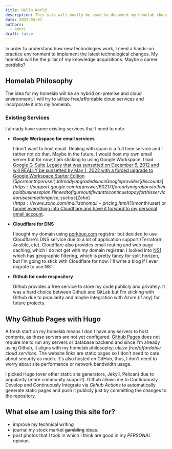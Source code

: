 ```yaml
---
title: Hello World
description: This site will mostly be used to document my homelab changes.
date: 2022-03-07
authors:
  - konri
draft: false
---
```


In order to understand how new technologies work, I need a hands-on practice environment to implement the latest technological changes. My homelab will be the pillar of my knowledge acquisitions. Maybe a career portfolio?

<!--more-->

## Homelab Philosophy

The idea for my homelab will be an hybrid on-premise and cloud environment. I will try to utilize free/affordable cloud services and incorporate it into my homelab.

### Existing Services

I already have some existing services that I need to note.

  - **Google Workspace for email services**

    I don't want to host email. Dealing with spam is a full time service and I rather not do that. Maybe in the future, I would host my own email server but for now, I am sticking to using Google Workspace. I had [Google G-Suite Legacy that was sunsetted on December 6, 2012 and will REALLY be sunsetted by May 1, 2022 with a forced upgrade to Google Workspace Starter Edition](https://support.google.com/a/answer/2855120?hl=en) ($5 per month per user). I already upgraded since Google provides [discounts](https://support.google.com/a/answer/60217) for early migrations to their paid business plan. I'll need to figure out if I want to continue to pay for this service or use something else, such as [Zoho](https://www.zoho.com/mail/zohomail-pricing.html) ($1/month/user) or [funnel everything into Cloudflare and have it forward to my personal gmail account](https://blog.cloudflare.com/introducing-email-routing/). 

  - **Cloudflare for DNS**

    I bought my domain using [porkbun.com](https://porkbun.com) registrar but decided to use Cloudflare's DNS service due to a lot of application support (Terraform, Ansible, etc). Cloudflare also provides email routing and web page caching, which I do not get with my domain registrar. I looked into [NS1](https://ns1.com) which has geographic filtering, which is pretty fancy for split horizen, but I'm going to stick with Cloudflare for now. I'll write a blog if I ever migrate to use NS1.

  - **Github for code respository**
  
    Github provides a free service to store my code publicly and privately. It was a hard choice between Github and GitLab but I'm sticking with Github due to popularity and maybe integration with Azure (if any) for future projects.


## Why Github Pages with Hugo

A fresh start on my homelab means I don't have any servers to host contents, as these servers are not yet configured. [Github Pages](https://pages.github.com) does not require me to run any servers or database backend and since I'm already using Github, it aligns with my homelab philosophy; *utilize free/affordable cloud services*. The website links are static pages so I don't need to care about security as much. It's also hosted on GitHub, thus, I don't need to worry about site performance or network bandwidth usage. 

I picked Hugo (over other static site generators, Jekyll, Pelican) due to popularity (more community support). Github allows me to Continuously Develop and Continuously Integrate via *Github Actions* to automatically generate static pages and push it publicly just by committing the changes to the repository. 

## What else am I using this site for?

- improve my technical writing
- journal my stock market ~~gambling~~ ideas.
- post photos that I took in which I think are good in my *PERSONAL* opinion. 
